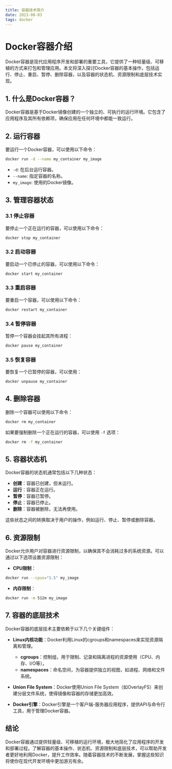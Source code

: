 ```yaml
---
title: 容器技术简介
date: 2023-08-03
tags: docker
---
```


# Docker容器介绍

Docker容器是现代应用程序开发和部署的重要工具，它提供了一种轻量级、可移植的方式来打包和管理应用。本文将深入探讨Docker容器的基本操作，包括运行、停止、重启、暂停、删除容器，以及容器的状态机、资源限制和底层技术实现。

## 1. 什么是Docker容器？

Docker容器是基于Docker镜像创建的一个独立的、可执行的运行环境。它包含了应用程序及其所有依赖项，确保应用在任何环境中都能一致运行。

## 2. 运行容器

要运行一个Docker容器，可以使用以下命令：

```bash
docker run -d --name my_container my_image
```

- `-d`: 在后台运行容器。
- `--name`: 指定容器的名称。
- `my_image`: 使用的Docker镜像。

## 3. 管理容器状态

### 3.1 停止容器

要停止一个正在运行的容器，可以使用以下命令：

```bash
docker stop my_container
```

### 3.2 启动容器

要启动一个已停止的容器，可以使用以下命令：

```bash
docker start my_container
```

### 3.3 重启容器

要重启一个容器，可以使用以下命令：

```bash
docker restart my_container
```

### 3.4 暂停容器

暂停一个容器会挂起其所有进程：

```bash
docker pause my_container
```

### 3.5 恢复容器

要恢复一个已暂停的容器，可以使用：

```bash
docker unpause my_container
```

## 4. 删除容器

删除一个容器可以使用以下命令：

```bash
docker rm my_container
```

如果要强制删除一个正在运行的容器，可以使用 `-f` 选项：

```bash
docker rm -f my_container
```

## 5. 容器状态机

Docker容器的状态机通常包括以下几种状态：

- **创建**：容器已创建，但未运行。
- **运行**：容器正在运行。
- **暂停**：容器已暂停。
- **停止**：容器已停止。
- **删除**：容器被删除，无法再使用。

这些状态之间的转换取决于用户的操作，例如运行、停止、暂停或删除容器。

## 6. 资源限制

Docker允许用户对容器进行资源限制，以确保其不会消耗过多的系统资源。可以通过以下选项设置资源限制：

- **CPU限制**：

```bash
docker run --cpus="1.5" my_image
```

- **内存限制**：

```bash
docker run -m 512m my_image
```

## 7. 容器的底层技术

Docker容器的底层技术主要依赖于以下几个关键组件：

- **Linux内核功能**：Docker利用Linux的cgroups和namespaces来实现资源隔离和管理。
  - **cgroups**：控制组，用于限制、记录和隔离进程的资源使用（CPU、内存、I/O等）。
  - **namespaces**：命名空间，为容器提供独立的视图，如进程、网络和文件系统。

- **Union File System**：Docker使用Union File System（如OverlayFS）来创建分层文件系统，使得镜像和容器的存储更加高效。

- **Docker引擎**：Docker引擎是一个客户端-服务器应用程序，提供API与命令行工具，用于管理Docker容器。

## 结论

Docker容器通过提供轻量级、可移植的运行环境，极大地简化了应用程序的开发和部署过程。了解容器的基本操作、状态机、资源限制和底层技术，可以帮助开发者更好地利用Docker，提升工作效率。随着容器技术的不断发展，掌握这些知识将使你在现代开发环境中更加游刃有余。